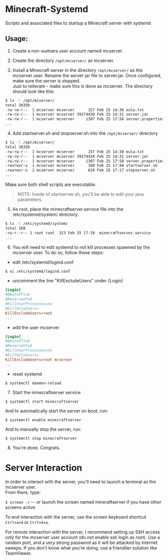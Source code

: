 # Minecraft-Systemd
Scripts and associated files to startup a Minecraft server with systemd


## Usage:

1. Create a non-sudoers user account named mcserver.

2. Create the directory `/opt/mcserver/` as mcserver.

3. Install a Minecraft server in the directory `/opt/mcserver/` as the mcserver user. Rename the server jar file to server.jar. Once configured, make sure the server is stopped. <br>
  Just to reiterate - make sure this is done as mcserver. The directory should look like this:
  
``` sh 
$ ls -l /opt/mcserver/
total 38356
-rw-rw-r--  1 mcserver mcserver      157 Feb 25 14:38 eula.txt
-rw-rw-r--  1 mcserver mcserver 39174430 Feb 25 14:31 server.jar
-rw-rw-r--  1 mcserver mcserver     1307 Feb 25 17:58 server.properties
...
```

4. Add startserver.sh and stopserver.sh into the `/opt/mcserver/` directory

``` sh
$ ls -l /opt/mcserver/
total 38356
-rw-rw-r--  1 mcserver mcserver      157 Feb 25 14:38 eula.txt
-rw-rw-r--  1 mcserver mcserver 39174430 Feb 25 14:31 server.jar
-rw-rw-r--  1 mcserver mcserver     1307 Feb 25 17:58 server.properties
-rwxrwxr-x  1 mcserver mcserver      188 Feb 25 17:48 startserver.sh
-rwxrwxr-x  1 mcserver mcserver      619 Feb 25 17:17 stopserver.sh
...
```

Make sure both shell scripts are executable.


> NOTE: Inside of startserver.sh, you'll be able to edit your java parameters.


5. As root, place the minecraftserver.service file into the /etc/systemd/system/ directory.
``` sh
$ ls -l /etc/systemd/system/
total 168
-rw-r--r-- 1 root root  323 Feb 25 17:39  minecraftserver.service
...
```

6. You will need to edit systemd to not kill processes spawned by the mcserver user. To do so, follow these steps:
  - edit /etc/systemd/logind.conf
  
  ``` sh
 $ vi /etc/systemd/logind.conf

  ```
  - uncomment the line "KillExcludeUsers" under {Login}

``` conf
[Login]
#NAutoVTs=6
#ReserveVT=6
#KillUserProcesses=no
#KillOnlyUsers=
KillExcludeUsers=root
...
```
  
  - add the user mcserver

``` conf
[Login]
#NAutoVTs=6
#ReserveVT=6
#KillUserProcesses=no
#KillOnlyUsers=
KillExcludeUsers=root mcserver
...
```

  - reset systemd
  
  `$ systemctl daemon-reload`
  
7. Start the minecraftserver service

  `$ systemctl start minecraftserver`
  
  And to automatically start the server on boot, run:
  
  `$ systemctl enable minecraftserver`
  
  And to manually stop the server, run:
  
  `$ systemctl stop minecraftserver`
  
8. You're done. Congrats.




# Server Interaction

In order to interact with the server, you'll need to launch a terminal as the mcserver user. <br>
From there, type:

`$ screen -r` -- or launch the screen named mineraftserver if you have other screens active

To end interaction with the server, use the screen keyboard shortcut `Ctrl+a+d` or `Ctrl+d+a`.

For remote interaction with the server, I recommend setting up SSH access only for the mcserver user account (do not enable ssh login as root). Use a random port, and a very strong password as it will be attacked by internet sweeps. If you don't know what you're doing, use a friendlier solution like TeamViewer.
